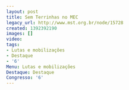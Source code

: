 ```yaml
---
layout: post
title: Sem Terrinhas no MEC
legacy_url: http://www.mst.org.br/node/15728
created: 1392392190
images: []
video: 
tags:
- Lutas e mobilizações
- Destaque
- '6'
Menu: Lutas e mobilizações
Destaque: Destaque
Congresso: '6'
---
```



